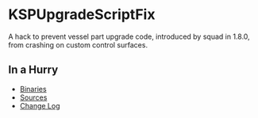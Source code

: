 # KSPUpgradeScriptFix

A hack to prevent vessel part upgrade code, introduced by squad in 1.8.0, from crashing on custom control surfaces.


## In a Hurry

* [Binaries](./Archive)
* [Sources](https://github.com/net-lisias-ksph/KSPUpgradeScriptFix)
* [Change Log](./CHANGE_LOG.md)
